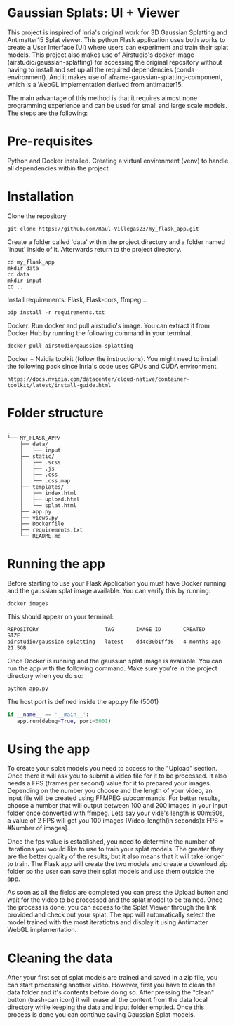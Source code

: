 
# Gaussian Splats: UI + Viewer

This project is inspired of Inria's original work for 3D Gaussian Splatting and Antimatter15 Splat viewer. This python Flask application uses both works to create a User Interface (UI) where users can experiment and train their splat models. This project also makes use of Airstudio's docker image (airstudio/gaussian-splatting) for accessing the original repository without having to install and set up all the required dependencies (conda environment). And it makes use of aframe-gaussian-splatting-component, which is a WebGL
implementation derived from antimatter15.

The main advantage of this method is that it requires almost none programming experience and can be used for small and large scale models. The steps are the following:

# Pre-requisites
Python and Docker installed. Creating a virtual environment (venv) to handle all dependencies within the project. 

# Installation
Clone the repository
```shell
git clone https://github.com/Raul-Villegas23/my_flask_app.git
```

Create a folder called 'data' within the project directory and
a folder named 'input' inside of it. Afterwards return to the project directory.
```shell
cd my_flask_app 
mkdir data
cd data
mkdir input
cd ..
```

Install requirements: Flask, Flask-cors, ffmpeg...
```shell
pip install -r requirements.txt
```

Docker: Run docker and pull airstudio's image. You can extract it from Docker Hub by running the following command in your terminal.
```shell
docker pull airstudio/gaussian-splatting
```

Docker + Nvidia toolkit (follow the instructions). You might need to install the following pack since Inria's code uses GPUs and CUDA environment.
```shell
https://docs.nvidia.com/datacenter/cloud-native/container-toolkit/latest/install-guide.html
```
# Folder structure
```arduino
.
└── MY_FLASK_APP/
    ├── data/
    │   └── input
    ├── static/
    │   ├── .scss
    │   ├── .js
    │   ├── .css
    │   └── .css.map
    ├── templates/
    │   ├── index.html
    │   ├── upload.html
    │   └── splat.html
    ├── app.py
    ├── views.py
    ├── Dockerfile
    ├── requirements.txt
    └── README.md
```
# Running the app
Before starting to use your Flask Application you must have Docker running and the gaussian splat image available. You can verify this by running:
```shell
docker images
```
This should appear on your terminal:
```shell
REPOSITORY                     TAG       IMAGE ID       CREATED        SIZE
airstudio/gaussian-splatting   latest    dd4c30b1ffd6   4 months ago   21.5GB
```
Once Docker is running and the gaussian splat image is available. You can run the app with the following command.
Make sure you're in the project directory when you do so:
 ```shell
 python app.py
 ```
 The host port is defined inside the app.py file (5001)
 ```python
 if __name__ == '__main__':
    app.run(debug=True, port=5001)
```
# Using the app
To create your splat models you need to access to the "Upload" section. Once there it will ask you to submit a video file for it to be processed. 
It also needs a FPS (frames per second) value for it to prepared your images. Depending on the number you choose and the length of your video, an input file 
will be created using FFMPEG subcommands. For better results, choose a number that will output between 100 and 200 images in your input folder once converted with ffmpeg.
Lets say your vide's length is 00m:50s, a value of 2 FPS will get you 100 images [Video_length(in seconds)x FPS = #Number of images].

Once the fps value is established, you need to determine the number of iterations you would like to use to train your splat models. The greater they are the better quality of the results, but
it also means that it will take longer to train. The Flask app will create the two models and create a download zip folder so the user can save their splat models and use them outside the app.

As soon as all the fields are completed you can press the Upload button and wait for the video to be processed and the splat model to be trained. Once the process is done, you can access to 
the Splat Viewer through the link provided and check out your splat. The app will automatically select the model trained with the most iteratiotns and display it using Antimatter WebGL implementation.

# Cleaning the data
After your first set of splat models are trained and saved in a zip file, you can start processing another video. However, first you have to clean the data folder and it's contents before doing so. After pressing the "clean" button (trash-can icon)
it will erase all the content from the data local directory while keeping the data and input folder emptied. Once this process is done you can continue saving Gaussian Splat models.
